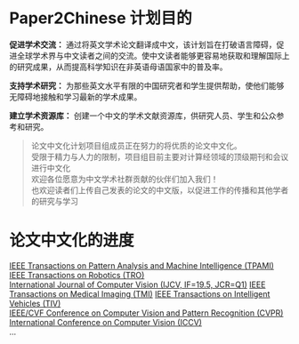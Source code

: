 # Paper2Chinese 计划目的

**促进学术交流：** 通过将英文学术论文翻译成中文，该计划旨在打破语言障碍，促进全球学术界与中文读者之间的交流。使中文读者能够更容易地获取和理解国际上的研究成果，从而提高科学知识在非英语母语国家中的普及率。

**支持学术研究：** 为那些英文水平有限的中国研究者和学生提供帮助，使他们能够无障碍地接触和学习最新的学术成果。

**建立学术资源库：** 创建一个中文的学术文献资源库，供研究人员、学生和公众参考和研究。


> 论文中文化计划项目组成员正在努力的将优质的论文中文化。  
> 受限于精力与人力的限制，项目组目前主要对计算经领域的顶级期刊和会议进行中文化  
> 欢迎各位愿意为中文学术社群贡献的伙伴们加入我们！  
> 也欢迎读者们上传自己发表的论文的中文版，以促进工作的传播和其他学者的研究与学习

# 论文中文化的进度

[IEEE Transactions on Pattern Analysis and Machine Intelligence (TPAMI)](https://github.com/Papers2Chinese/Paper2Chinese/blob/main/Journals/TPAMI/Readme.md)  
[IEEE Transactions on Robotics (TRO)](https://github.com/Paper2Chinese/Paper2Chinese/tree/main/Journals/TRO/README.md)  
[International Journal of Computer Vision (IJCV, IF=19.5, JCR=Q1)]()
[IEEE Transactions on Medical Imaging (TMI)]()
[IEEE Transactions on Intelligent Vehicles (TIV)](https://github.com/Papers2Chinese/Paper2Chinese/blob/main/Journals/TIV/README.md)  
[IEEE/CVF Conference on Computer Vision and Pattern Recognition (CVPR)](gg)  
[International Conference on Computer Vision (ICCV)](gg)  
...
